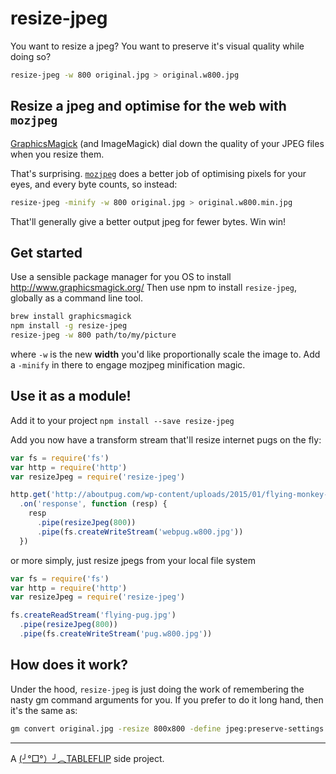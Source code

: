 # resize-jpeg

You want to resize a jpeg? You want to preserve it's visual quality while doing so?

```sh
resize-jpeg -w 800 original.jpg > original.w800.jpg
```

## Resize a jpeg and optimise for the web with `mozjpeg`

[GraphicsMagick](http://www.graphicsmagick.org/) (and ImageMagick) dial down the quality of your JPEG files when you resize them.

That's surprising. [`mozjpeg`](https://npm.io/mozjpeg) does a better job of optimising pixels for your eyes, and every byte counts, so instead:

```sh
resize-jpeg -minify -w 800 original.jpg > original.w800.min.jpg
```

That'll generally give a better output jpeg for fewer bytes. Win win!

## Get started

Use a sensible package manager for you OS to install http://www.graphicsmagick.org/
Then use npm to install `resize-jpeg`, globally as a command line tool.

```sh
brew install graphicsmagick
npm install -g resize-jpeg
resize-jpeg -w 800 path/to/my/picture
```
where `-w` is the new **width** you'd like proportionally scale the image to.
Add a `-minify` in there to engage mozjpeg minification magic.

## Use it as a module!

Add it to your project
`npm install --save resize-jpeg`

Add you now have a transform stream that'll resize internet pugs on the fly:

```js
var fs = require('fs')
var http = require('http')
var resizeJpeg = require('resize-jpeg')

http.get('http://aboutpug.com/wp-content/uploads/2015/01/flying-monkey-cute-pug.jpg')
  .on('response', function (resp) {
    resp
      .pipe(resizeJpeg(800))
      .pipe(fs.createWriteStream('webpug.w800.jpg'))
  })
```

or more simply, just resize jpegs from your local file system

```js
var fs = require('fs')
var http = require('http')
var resizeJpeg = require('resize-jpeg')

fs.createReadStream('flying-pug.jpg')
  .pipe(resizeJpeg(800))
  .pipe(fs.createWriteStream('pug.w800.jpg'))
```

## How does it work?

Under the hood, `resize-jpeg` is just doing the work of remembering the nasty gm command arguments for you. If you prefer to do it long hand, then it's the same as:

```sh
gm convert original.jpg -resize 800x800 -define jpeg:preserve-settings - > original.w800.min.jpg
```

---

A [(╯°□°）╯︵TABLEFLIP](https://tableflip.io) side project.
